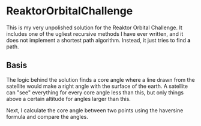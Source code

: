 # ReaktorOrbitalChallenge

This is my very unpolished solution for the Reaktor Orbital Challenge.  It includes one of the ugliest recursive methods I have ever written, and
it does not implement a shortest path algorithm.  Instead, it just tries to find **a** path.

## Basis
The logic behind the solution finds a core angle where a line drawn from the satellite would make a right angle with the surface of the earth.
A satellite can "see" everything for every core angle less than this, but only things above a certain altitude for angles larger than this.

Next, I calculate the core angle between two points using the haversine formula and compare the angles.
